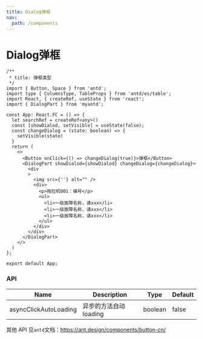 ```yaml
---
title: Dialog弹框
nav:
  path: /components
---
```


# Dialog弹框

```tsx
/**
 * title: 弹框类型
 */
import { Button, Space } from 'antd';
import type { ColumnsType, TableProps } from 'antd/es/table';
import React, { createRef, useState } from 'react';
import { DialogPart } from 'myantd';

const App: React.FC = () => {
  let searchRef = createRef<any>()
  const [showDialod, setVisible] = useState(false);
  const changeDialog = (state: boolean) => {
    setVisible(state)
  }
  return (
    <>
      <Button onClick={() => changeDialog(true)}>弹框</Button>
      <DialogPart showDialod={showDialod} changeDialog={changeDialog}>
        <div
        >
          <img src={''} alt="" />
          <div>
            <p>拖拉机001：编号</p>
            <ul>
              <li>一级故障名称，请xxx</li>
              <li>一级故障名称，请xxx</li>
              <li>一级故障名称，请xxx</li>
            </ul>
          </div>
        </div>
      </DialogPart>
    </>
  )
};

export default App;
```

### API

| Name                  | Description            | Type    | Default |
| --------------------- | ---------------------- | ------- | ------- |
| asyncClickAutoLoading | 异步的方法自动 loading | boolean | false   |

其他 API 见`antd`文档：https://ant.design/components/button-cn/
